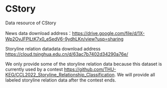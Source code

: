 # CStory
Data resource of CStory

News data download address：https://drive.google.com/file/d/1X-Wp2OvJFPlLtK7x0_eSedV6-9ydhLKn/view?usp=sharing

Storyline relation datadata download address https://cloud.tsinghua.edu.cn/d/63ac7b7402d34290a76e/

We only provide some of the storyline relation data because this dataset is currently used by a contest https://github.com/THU-KEG/CCL2022_Storyline_Relationship_Classification. We will provide all labeled storyline relation data after the contest ends.
